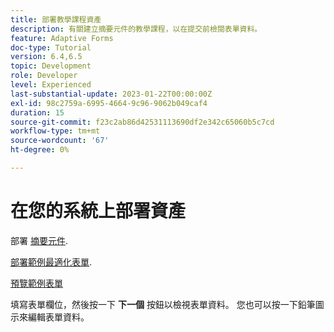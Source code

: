 ```yaml
---
title: 部署教學課程資產
description: 有關建立摘要元件的教學課程，以在提交前檢閱表單資料。
feature: Adaptive Forms
doc-type: Tutorial
version: 6.4,6.5
topic: Development
role: Developer
level: Experienced
last-substantial-update: 2023-01-22T00:00:00Z
exl-id: 98c2759a-6995-4664-9c96-9062b049caf4
duration: 15
source-git-commit: f23c2ab86d42531113690df2e342c65060b5c7cd
workflow-type: tm+mt
source-wordcount: '67'
ht-degree: 0%

---
```


# 在您的系統上部署資產

部署 [摘要元件](assets/summarize-component.zip).

[部署範例最適化表單](assets/sample-adaptive-form.zip).

[預覽範例表單](http://localhost:4502/content/dam/formsanddocuments/testsummary/jcr:content?wcmmode=disabled)

填寫表單欄位，然後按一下 **下一個** 按鈕以檢視表單資料。 您也可以按一下鉛筆圖示來編輯表單資料。
